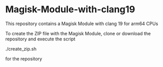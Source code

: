 # Magisk-Module-with-clang19
This repository contains a Magisk Module with clang 19 for arm64 CPUs

To create the ZIP file with the Magisk Module, clone or download the repository and execute the script

./create_zip.sh 

for the repository
